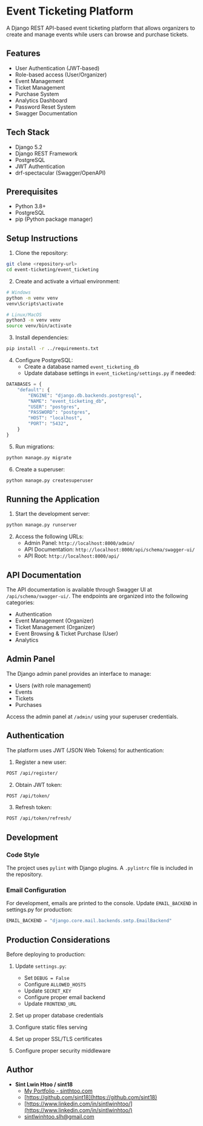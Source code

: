 # Event Ticketing Platform

A Django REST API-based event ticketing platform that allows organizers to create and manage events while users can browse and purchase tickets.

## Features

- User Authentication (JWT-based)
- Role-based access (User/Organizer)
- Event Management
- Ticket Management
- Purchase System
- Analytics Dashboard
- Password Reset System
- Swagger Documentation

## Tech Stack

- Django 5.2
- Django REST Framework
- PostgreSQL
- JWT Authentication
- drf-spectacular (Swagger/OpenAPI)

## Prerequisites

- Python 3.8+
- PostgreSQL
- pip (Python package manager)

## Setup Instructions

1. Clone the repository:
```bash
git clone <repository-url>
cd event-ticketing/event_ticketing
```

2. Create and activate a virtual environment:
```bash
# Windows
python -m venv venv
venv\Scripts\activate

# Linux/MacOS
python3 -m venv venv
source venv/bin/activate
```

3. Install dependencies:
```bash
pip install -r ../requirements.txt
```

4. Configure PostgreSQL:
   - Create a database named `event_ticketing_db`
   - Update database settings in `event_ticketing/settings.py` if needed:
```python
DATABASES = {
    "default": {
        "ENGINE": "django.db.backends.postgresql",
        "NAME": "event_ticketing_db",
        "USER": "postgres",
        "PASSWORD": "postgres",
        "HOST": "localhost",
        "PORT": "5432",
    }
}
```

5. Run migrations:
```bash
python manage.py migrate
```

6. Create a superuser:
```bash
python manage.py createsuperuser
```

## Running the Application

1. Start the development server:
```bash
python manage.py runserver
```

2. Access the following URLs:
   - Admin Panel: `http://localhost:8000/admin/`
   - API Documentation: `http://localhost:8000/api/schema/swagger-ui/`
   - API Root: `http://localhost:8000/api/`

## API Documentation

The API documentation is available through Swagger UI at `/api/schema/swagger-ui/`. The endpoints are organized into the following categories:

- Authentication
- Event Management (Organizer)
- Ticket Management (Organizer)
- Event Browsing & Ticket Purchase (User)
- Analytics

## Admin Panel

The Django admin panel provides an interface to manage:
- Users (with role management)
- Events
- Tickets
- Purchases

Access the admin panel at `/admin/` using your superuser credentials.

## Authentication

The platform uses JWT (JSON Web Tokens) for authentication:

1. Register a new user:
```bash
POST /api/register/
```

2. Obtain JWT token:
```bash
POST /api/token/
```

3. Refresh token:
```bash
POST /api/token/refresh/
```

## Development

### Code Style
The project uses `pylint` with Django plugins. A `.pylintrc` file is included in the repository.

### Email Configuration
For development, emails are printed to the console. Update `EMAIL_BACKEND` in settings.py for production:

```python
EMAIL_BACKEND = "django.core.mail.backends.smtp.EmailBackend"
```

## Production Considerations

Before deploying to production:

1. Update `settings.py`:
   - Set `DEBUG = False`
   - Configure `ALLOWED_HOSTS`
   - Update `SECRET_KEY`
   - Configure proper email backend
   - Update `FRONTEND_URL`

2. Set up proper database credentials
3. Configure static files serving
4. Set up proper SSL/TLS certificates
5. Configure proper security middleware

## Author

* **Sint Lwin Htoo / sint18**
    * [My Portfolio - sinthtoo.com](https://www.sinthtoo.com/)
    * [https://github.com/sint18](https://github.com/sint18)
    * [https://www.linkedin.com/in/sintlwinhtoo/](https://www.linkedin.com/in/sintlwinhtoo/)
    * [sintlwinhtoo.slh@gmail.com](mailto:your.email@example.com)